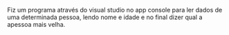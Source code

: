 Fiz  um programa através do visual studio no app console para ler dados de uma determinada pessoa, lendo nome e idade e no final dizer qual a apessoa mais velha.
